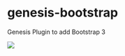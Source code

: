 # genesis-bootstrap
Genesis Plugin to add Bootstrap 3


<img src="https://raw.githubusercontent.com/bryanwillis/genesis-bootstrap/master/screenshot.png">
